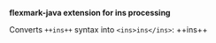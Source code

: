 **flexmark-java extension for ins processing**

Converts `++ins++` syntax into `<ins>ins</ins>`: ++ins++

